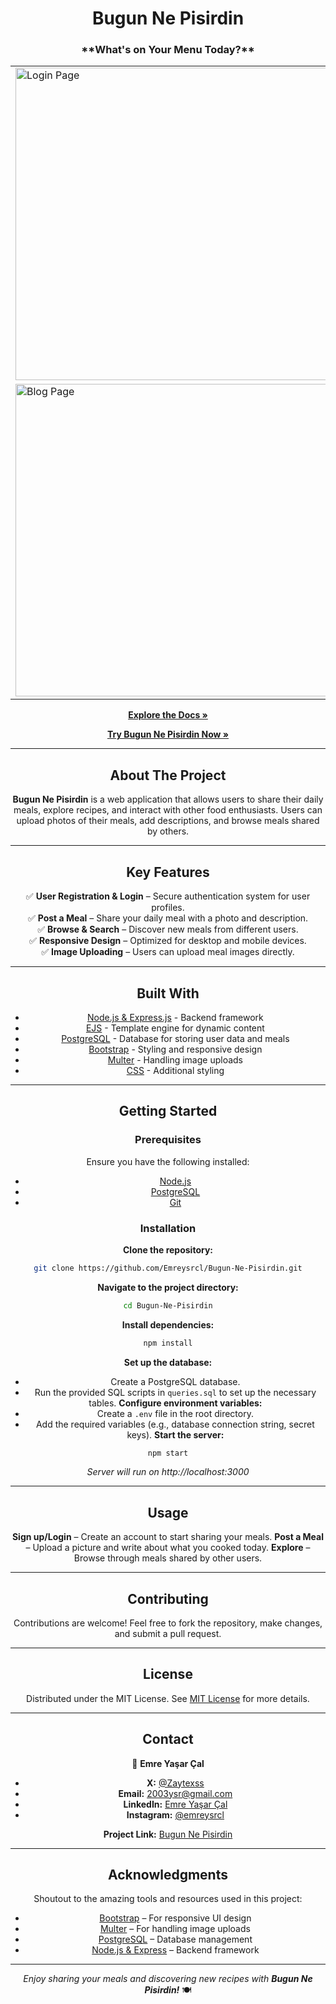 <h1 align="center">Bugun Ne Pisirdin</h1>


<div align="center"> 
<h3 align="center">**What's on Your Menu Today?**</h3>
<div>
<table>
  <tr>
    <td><img src="./public/preview/login.png" alt="Login Page" width="500"></td>
    <td><img src="./public/preview/anasayfa.png" alt="Homepage" width="500"></td>
  </tr>
  <tr>
    <td> <img src="./public/preview/blog.png" alt="Blog Page" width="500"></td>
    <td><img src="./public/preview/profil.png" alt="Profile Page" width="500"></td>
  </tr>
</table>


[**Explore the Docs »**](https://github.com/Emreysrcl/Bugun-Ne-Pisirdin)

[**Try Bugun Ne Pisirdin Now »**](https://bugun-ne-pisirdin-production.up.railway.app)

</div>

---

## **About The Project**

**Bugun Ne Pisirdin** is a web application that allows users to share their daily meals, explore recipes, and interact with other food enthusiasts. Users can upload photos of their meals, add descriptions, and browse meals shared by others.

---

## **Key Features**

✅ **User Registration & Login** – Secure authentication system for user profiles.  
✅ **Post a Meal** – Share your daily meal with a photo and description.  
✅ **Browse & Search** – Discover new meals from different users.  
✅ **Responsive Design** – Optimized for desktop and mobile devices.  
✅ **Image Uploading** – Users can upload meal images directly.  

---

## **Built With**

- [Node.js & Express.js](https://nodejs.org/en) - Backend framework  
- [EJS](https://ejs.co) - Template engine for dynamic content  
- [PostgreSQL](https://www.postgresql.org) - Database for storing user data and meals  
- [Bootstrap](https://getbootstrap.com) - Styling and responsive design  
- [Multer](https://github.com/expressjs/multer) - Handling image uploads  
- [CSS](https://www.w3schools.com/css/) - Additional styling  

---

## **Getting Started**

### **Prerequisites**
Ensure you have the following installed:
- [Node.js](https://nodejs.org/)
- [PostgreSQL](https://www.postgresql.org/)
- [Git](https://git-scm.com/)

### **Installation**

 **Clone the repository:**
   ```sh
   git clone https://github.com/Emreysrcl/Bugun-Ne-Pisirdin.git
   ```
 **Navigate to the project directory:**
   ```sh
   cd Bugun-Ne-Pisirdin
   ```
 **Install dependencies:**
   ```sh
   npm install
   ```
 **Set up the database:**
   - Create a PostgreSQL database.
   - Run the provided SQL scripts in `queries.sql` to set up the necessary tables.
 **Configure environment variables:**
   - Create a `.env` file in the root directory.
   - Add the required variables (e.g., database connection string, secret keys).
 **Start the server:**
   ```sh
   npm start
   ```
   *Server will run on http://localhost:3000*

---

## **Usage**

 **Sign up/Login** – Create an account to start sharing your meals.
 **Post a Meal** – Upload a picture and write about what you cooked today.
 **Explore** – Browse through meals shared by other users.


---

## **Contributing**

Contributions are welcome! Feel free to fork the repository, make changes, and submit a pull request.

---

## **License**

Distributed under the MIT License. See [MIT License](https://opensource.org/licenses/MIT) for more details.

---

## **Contact**

👤 **Emre Yaşar Çal**  
- **X:** [@Zaytexss](https://twitter.com/Zaytexss)  
- **Email:** 2003ysr@gmail.com  
- **LinkedIn:** [Emre Yaşar Çal](https://www.linkedin.com/in/emre-ya%C5%9Far-%C3%A7al-3562ab203/)  
- **Instagram:** [@emreysrcl](https://www.instagram.com/emreysrcl/?hl=tr)  

**Project Link:** [Bugun Ne Pisirdin](https://github.com/Emreysrcl/Bugun-Ne-Pisirdin)

---

## **Acknowledgments**

Shoutout to the amazing tools and resources used in this project:

- [Bootstrap](https://getbootstrap.com) – For responsive UI design
- [Multer](https://github.com/expressjs/multer) – For handling image uploads
- [PostgreSQL](https://www.postgresql.org/) – Database management
- [Node.js & Express](https://nodejs.org/en) – Backend framework

---

_Enjoy sharing your meals and discovering new recipes with **Bugun Ne Pisirdin!**_ 🍽️
